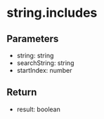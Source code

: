 # string.includes

## Parameters
- string: string
- searchString: string
- startIndex: number


## Return
- result: boolean
